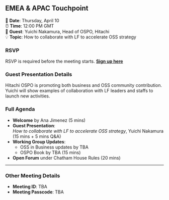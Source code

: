 ## EMEA & APAC Touchpoint  

📅 **Date**: Thursday, April 10  
⏰ **Time**: 12:00 PM GMT  
🎤 **Guest**: Yuichi Nakamura, Head of OSPO, Hitachi  
💡 **Topic**: How to collaborate with LF to accelerate OSS strategy  

### RSVP  
RSVP is required before the meeting starts. **[Sign up here](https://zoom-lfx.platform.linuxfoundation.org/meeting/96647744193?password=2eca0a51-4ed2-485e-a954-f7a55bebf9b2)**  

### Guest Presentation Details  

Hitachi OSPO is promoting both business and OSS community contribution. Yuichi will show examples of collaboration with LF leaders and staffs to launch new activities.  

### Full Agenda  
- **Welcome** by Ana Jimenez (5 mins)  
- **Guest Presentation**:  
  *How to collaborate with LF to accelerate OSS strategy*, Yuichi Nakamura (15 mins + 5 mins Q&A)  
- **Working Group Updates**:  
  - OSS in Business updates by TBA
  - OSPO Book by TBA (15 mins)  
- **Open Forum** under Chatham House Rules (20 mins)  

---

### Other Meeting Details  
- **Meeting ID**: TBA
- **Meeting Passcode**: TBA
